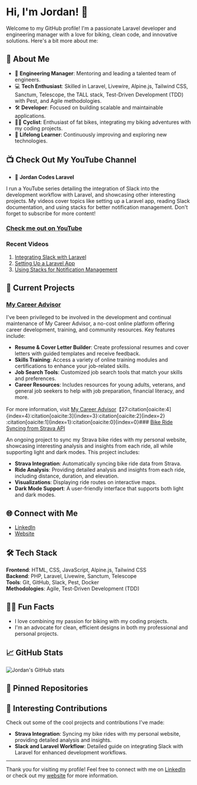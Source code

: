 # Hi, I'm Jordan! 👋

Welcome to my GitHub profile! I'm a passionate Laravel developer and engineering manager with a love for biking, clean code, and innovative solutions. Here's a bit more about me:

## 🚀 About Me

- 🌟 **Engineering Manager**: Mentoring and leading a talented team of engineers.
- 💻 **Tech Enthusiast**: Skilled in Laravel, Livewire, Alpine.js, Tailwind CSS, Sanctum, Telescope, the TALL stack, Test-Driven Development (TDD) with Pest, and Agile methodologies.
- 🛠 **Developer**: Focused on building scalable and maintainable applications.
- 🚴‍♂️ **Cyclist**: Enthusiast of fat bikes, integrating my biking adventures with my coding projects.
- 🌱 **Lifelong Learner**: Continuously improving and exploring new technologies.

## 📺 Check Out My YouTube Channel

- 🎥 **Jordan Codes Laravel**

I run a YouTube series detailing the integration of Slack into the development workflow with Laravel, and showcasing other interesting projects. My videos cover topics like setting up a Laravel app, reading Slack documentation, and using stacks for better notification management. Don't forget to subscribe for more content!

### [Check me out on YouTube](https://www.youtube.com/channel/UCM8yrvyqFf6IFlQIeGwIClQ)

### Recent Videos
<!-- Use GitHub Action or a static list if dynamic fetching isn't feasible -->
<!-- Example static list -->
1. [Integrating Slack with Laravel](https://www.youtube.com/watch?v=dQw4w9WgXcQ)
2. [Setting Up a Laravel App](https://www.youtube.com/watch?v=dQw4w9WgXcQ)
3. [Using Stacks for Notification Management](https://www.youtube.com/watch?v=dQw4w9WgXcQ)

## 🔭 Current Projects

### [My Career Advisor](https://www.mycareeradvisor.com)

I've been privileged to be involved in the development and continual maintenance of My Career Advisor, a no-cost online platform offering career development, training, and community resources. Key features include:

- **Resume & Cover Letter Builder**: Create professional resumes and cover letters with guided templates and receive feedback.
- **Skills Training**: Access a variety of online training modules and certifications to enhance your job-related skills.
- **Job Search Tools**: Customized job search tools that match your skills and preferences.
- **Career Resources**: Includes resources for young adults, veterans, and general job seekers to help with job preparation, financial literacy, and more.

For more information, visit [My Career Advisor](https://www.mycareeradvisor.com)【27&#8203;:citation[oaicite:4]{index=4}&#8203;&#8203;:citation[oaicite:3]{index=3}&#8203;&#8203;:citation[oaicite:2]{index=2}&#8203;&#8203;:citation[oaicite:1]{index=1}&#8203;&#8203;:citation[oaicite:0]{index=0}&#8203;### [Bike Ride Syncing from Strava API](https://www.jordanpartridge.us/bike)

An ongoing project to sync my Strava bike rides with my personal website, showcasing interesting analysis and insights from each ride, all while supporting light and dark modes. This project includes:

- **Strava Integration**: Automatically syncing bike ride data from Strava.
- **Ride Analysis**: Providing detailed analysis and insights from each ride, including distance, duration, and elevation.
- **Visualizations**: Displaying ride routes on interactive maps.
- **Dark Mode Support**: A user-friendly interface that supports both light and dark modes.

## 🌐 Connect with Me

- [LinkedIn](https://www.linkedin.com/in/jordan-partridge-8284897/)
- [Website](http://www.jordanpartridge.com)

## 🛠 Tech Stack

**Frontend**: HTML, CSS, JavaScript, Alpine.js, Tailwind CSS  
**Backend**: PHP, Laravel, Livewire, Sanctum, Telescope  
**Tools**: Git, GitHub, Slack, Pest, Docker  
**Methodologies**: Agile, Test-Driven Development (TDD)

## 🚴‍♂️ Fun Facts

- I love combining my passion for biking with my coding projects.
- I'm an advocate for clean, efficient designs in both my professional and personal projects.

## 📈 GitHub Stats

<!-- Add your GitHub stats here, using a service like GitHub Readme Stats or a similar tool. Example: -->
![Jordan's GitHub stats](https://github-readme-stats.vercel.app/api?username=jordanpartridge&show_icons=true&theme=dark)

## 📌 Pinned Repositories

<!-- You can manually pin repositories on your GitHub profile or list some notable ones here -->

## 🌟 Interesting Contributions

Check out some of the cool projects and contributions I've made:

- **Strava Integration**: Syncing my bike rides with my personal website, providing detailed analysis and insights.
- **Slack and Laravel Workflow**: Detailed guide on integrating Slack with Laravel for enhanced development workflows.

---

Thank you for visiting my profile! Feel free to connect with me on [LinkedIn](https://www.linkedin.com/in/jordan-l-partridge/) or check out my [website](http://www.jordanpartridge.us) for more information.
